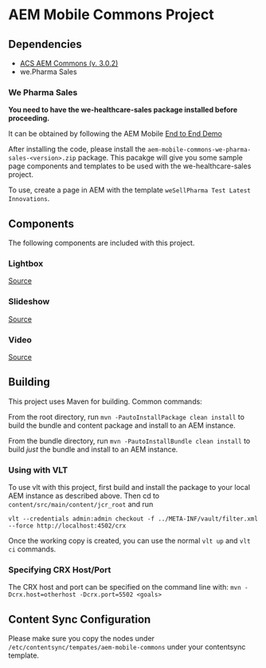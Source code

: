 # AEM Mobile Commons Project

## Dependencies

- [ACS AEM Commons (v. 3.0.2)](https://adobe-consulting-services.github.io/acs-aem-commons)
- we.Pharma Sales

### We Pharma Sales

**You need to have the we-healthcare-sales package installed before proceeding.**

It can be obtained by following the AEM Mobile [End to End Demo](https://internal.adobedemo.com/content/demo-hub/en/demos/external/wesellpharma-demo.html)

After installing the code, please install the `aem-mobile-commons-we-pharma-sales-<version>.zip` package.
This pacakge will give you some sample page components and templates to be used with the we-healthcare-sales project.

To use, create a page in AEM with the template `weSellPharma Test Latest Innovations`.

## Components

The following components are included with this project.

### Lightbox

[Source](content/src/main/content/jcr_root/apps/aem-mobile-commons/components/content/lightbox)

### Slideshow

[Source](content/src/main/content/jcr_root/apps/aem-mobile-commons/components/content/slideshow)

### Video

[Source](content/src/main/content/jcr_root/apps/aem-mobile-commons/components/content/video)

## Building

This project uses Maven for building. Common commands:

From the root directory, run `mvn -PautoInstallPackage clean install` to build the bundle and content package and install to an AEM instance.

From the bundle directory, run `mvn -PautoInstallBundle clean install` to build *just* the bundle and install to an AEM instance.

### Using with VLT

To use vlt with this project, first build and install the package to your local AEM instance as described above. Then cd to `content/src/main/content/jcr_root` and run

    vlt --credentials admin:admin checkout -f ../META-INF/vault/filter.xml --force http://localhost:4502/crx

Once the working copy is created, you can use the normal `vlt up` and `vlt ci` commands.

### Specifying CRX Host/Port

The CRX host and port can be specified on the command line with:
`mvn -Dcrx.host=otherhost -Dcrx.port=5502 <goals>`

## Content Sync Configuration

Please make sure you copy the nodes under `/etc/contentsync/tempates/aem-mobile-commons` under your contentsync template.
